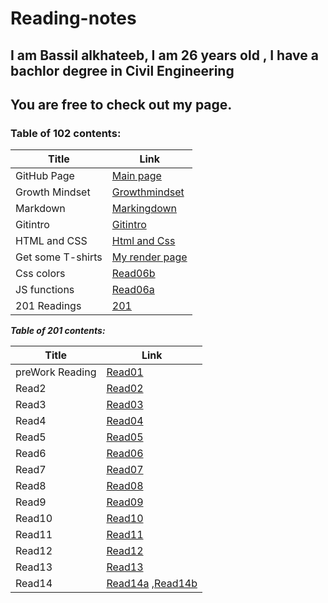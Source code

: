 # Reading-notes
## I am Bassil alkhateeb, I am 26 years old , I have a bachlor degree in Civil Engineering
## You are free to check out my page.
### **Table of 102 contents:**


 Title | Link
 ------ | ------
 GitHub Page | [Main page](https://github.com/Bassilalkhateeb)
 Growth Mindset | [Growthmindset](https://bassilalkhateeb.github.io/reading-repo/growthmindset)
 Markdown | [Markingdown](https://bassilalkhateeb.github.io/reading-repo/markingdown)
 Gitintro | [Gitintro](https://bassilalkhateeb.github.io/reading-repo/Gitintro)
 HTML and CSS | [Html and Css](https://bassilalkhateeb.github.io/reading-repo/htmlandcss)
 Get some T-shirts | [My render page](https://bassilalkhateeb.github.io/lab03/)
 Css colors | [Read06b](https://bassilalkhateeb.github.io/reading-repo/read06b)
 JS functions | [Read06a](https://bassilalkhateeb.github.io/reading-repo/read06a)
 201 Readings | [201](https://bassilalkhateeb.github.io/reading-repo2/)


 __*Table of 201 contents:*__

 Title | Link
 ----- | -----
preWork Reading | [Read01](https://bassilalkhateeb.github.io/reading-repo2/class01)
Read2 | [Read02](https://bassilalkhateeb.github.io/reading-repo2/class02)
Read3 | [Read03](https://bassilalkhateeb.github.io/reading-repo2/class03)
Read4 | [Read04](https://bassilalkhateeb.github.io/reading-repo2/class04)
Read5 | [Read05](https://bassilalkhateeb.github.io/reading-repo2/class05)
Read6 | [Read06](https://bassilalkhateeb.github.io/reading-repo2/class06)
Read7 | [Read07](https://bassilalkhateeb.github.io/reading-repo2/class07)
Read8 | [Read08](https://bassilalkhateeb.github.io/reading-repo2/class08)
Read9 | [Read09](https://bassilalkhateeb.github.io/reading-repo2/class09)
Read10 | [Read10](https://bassilalkhateeb.github.io/reading-repo2/class10)
Read11 | [Read11](https://bassilalkhateeb.github.io/reading-repo2/class11)
Read12 | [Read12](https://bassilalkhateeb.github.io/reading-repo2/class12)
Read13 | [Read13](https://bassilalkhateeb.github.io/reading-repo2/class13)
Read14 | [Read14a](https://bassilalkhateeb.github.io/reading-repo2/class14a) ,[Read14b](https://bassilalkhateeb.github.io/reading-repo2/class14b)


